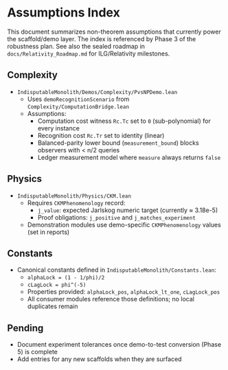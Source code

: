 # Assumptions Index

This document summarizes non-theorem assumptions that currently power the scaffold/demo layer.
The index is referenced by Phase 3 of the robustness plan. See also the sealed roadmap in
`docs/Relativity_Roadmap.md` for ILG/Relativity milestones.

## Complexity

- `IndisputableMonolith/Demos/Complexity/PvsNPDemo.lean`
  - Uses `demoRecognitionScenario` from `Complexity/ComputationBridge.lean`
  - Assumptions:
    - Computation cost witness `Rc.Tc` set to `0` (sub-polynomial) for every instance
    - Recognition cost `Rc.Tr` set to identity (linear)
    - Balanced-parity lower bound (`measurement_bound`) blocks observers with < n/2 queries
    - Ledger measurement model where `measure` always returns `false`

## Physics

- `IndisputableMonolith/Physics/CKM.lean`
  - Requires `CKMPhenomenology` record:
    - `j_value`: expected Jarlskog numeric target (currently ≈ 3.18e-5)
    - Proof obligations: `j_positive` and `j_matches_experiment`
  - Demonstration modules use demo-specific `CKMPhenomenology` values (set in reports)

## Constants

- Canonical constants defined in `IndisputableMonolith/Constants.lean`:
  - `alphaLock = (1 - 1/phi)/2`
  - `cLagLock = phi^(-5)`
  - Properties provided: `alphaLock_pos`, `alphaLock_lt_one`, `cLagLock_pos`
  - All consumer modules reference those definitions; no local duplicates remain

## Pending

- Document experiment tolerances once demo-to-test conversion (Phase 5) is complete
- Add entries for any new scaffolds when they are surfaced
